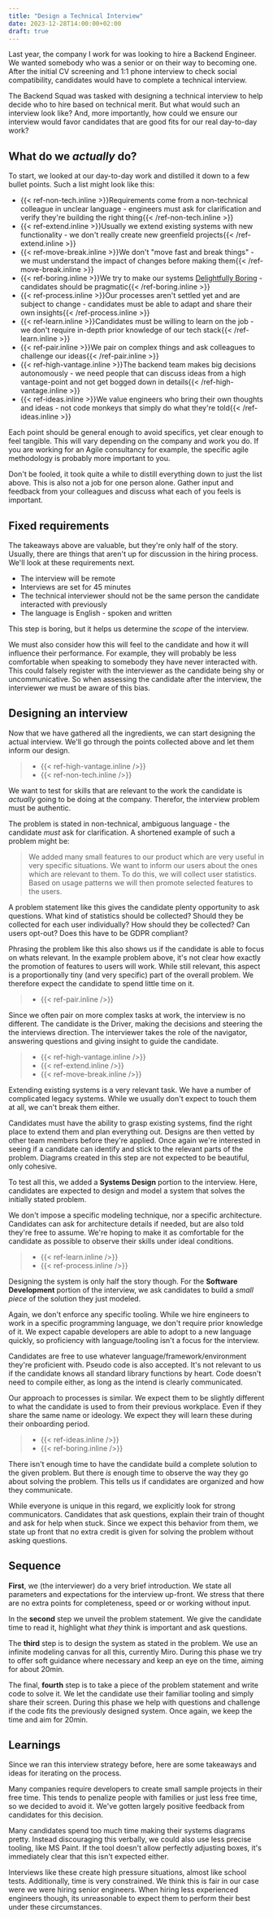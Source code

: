 ```yaml
---
title: "Design a Technical Interview"
date: 2023-12-28T14:00:00+02:00
draft: true
---
```


Last year, the company I work for was looking to hire a Backend Engineer.
We wanted somebody who was a senior or on their way to becoming one.
After the initial CV screening and 1:1 phone interview to check social compatibility, candidates would have to complete a technical interview.

The Backend Squad was tasked with designing a technical interview to help decide who to hire based on technical merit.
But what would such an interview look like?
And, more importantly, how could we ensure our interview would favor candidates that are good fits for our real day-to-day work?

## What do we _actually_ do?

To start, we looked at our day-to-day work and distilled it down to a few bullet points.
Such a list might look like this:

<ul>
<li>{{< ref-non-tech.inline >}}Requirements come from a non-technical colleague in unclear language - engineers must ask for clarification and verify they're building the right thing{{< /ref-non-tech.inline >}}</li>
<li>{{< ref-extend.inline >}}Usually we extend existing systems with new functionality - we don't really create new greenfield projects{{< /ref-extend.inline >}}</li>
<li>{{< ref-move-break.inline >}}We don't "move fast and break things" - we must understand the impact of changes before making them{{< /ref-move-break.inline >}}</li>
<li>{{< ref-boring.inline >}}We try to make our systems <a href='/writings/delightfully_boring'>Delightfully Boring</a> - candidates should be pragmatic{{< /ref-boring.inline >}}</li>
<li>{{< ref-process.inline >}}Our processes aren't settled yet and are subject to change - candidates must be able to adapt and share their own insights{{< /ref-process.inline >}}</li>
<li>{{< ref-learn.inline >}}Candidates must be willing to learn on the job - we don't require in-depth prior knowledge of our tech stack{{< /ref-learn.inline >}}</li>
<li>{{< ref-pair.inline >}}We pair on complex things and ask colleagues to challenge our ideas{{< /ref-pair.inline >}}</li>
<li>{{< ref-high-vantage.inline >}}The backend team makes big decisions autonomously - we need people that can discuss ideas from a high vantage-point and not get bogged down in details{{< /ref-high-vantage.inline >}}</li>
<li>{{< ref-ideas.inline >}}We value engineers who bring their own thoughts and ideas - not code monkeys that simply do what they're told{{< /ref-ideas.inline >}}</li>
</ul>

Each point should be general enough to avoid specifics, yet clear enough to feel tangible.
This will vary depending on the company and work you do.
If you are working for an Agile consultancy for example, the specific agile methodology is probably more important to you.

Don't be fooled, it took quite a while to distill everything down to just the list above.
This is also not a job for one person alone.
Gather input and feedback from your colleagues and discuss what each of you feels is important.

## Fixed requirements

The takeaways above are valuable, but they're only half of the story.
Usually, there are things that aren't up for discussion in the hiring process.
We'll look at these requirements next.

* The interview will be remote
* Interviews are set for 45 minutes
* The technical interviewer should not be the same person the candidate interacted with previously
* The language is English - spoken and written

This step is boring, but it helps us determine the _scope_ of the interview.

We must also consider how this will feel to the candidate and how it will influence their performance.
For example, they will probably be less comfortable when speaking to somebody they have never interacted with.
This could falsely register with the interviewer as the candidate being shy or uncommunicative.
So when assessing the candidate after the interview, the interviewer we must be aware of this bias.

## Designing an interview

Now that we have gathered all the ingredients, we can start designing the actual interview.
We'll go through the points collected above and let them inform our design.

> * {{< ref-high-vantage.inline />}}
> * {{< ref-non-tech.inline />}}

We want to test for skills that are relevant to the work the candidate is _actually_ going to be doing at the company.
Therefor, the interview problem must be authentic.

The problem is stated in non-technical, ambiguous language - the candidate _must_ ask for clarification.
A shortened example of such a problem might be:

> We added many small features to our product which are very useful in very specific situations. We want to inform our users about the ones which are relevant to them. To do this, we will collect user statistics. Based on usage patterns we will then promote selected features to the users.

A problem statement like this gives the candidate plenty opportunity to ask questions.
What kind of statistics should be collected? Should they be collected for each user individually? How should they be collected? Can users opt-out? Does this have to be GDPR compliant?

Phrasing the problem like this also shows us if the candidate is able to focus on whats relevant.
In the example problem above, it's not clear how exactly the promotion of features to users will work.
While still relevant, this aspect is a proportionally tiny (and very specific) part of the overall problem.
We therefore expect the candidate to spend little time on it.

> * {{< ref-pair.inline />}}

Since we often pair on more complex tasks at work, the interview is no different.
The candidate is the Driver, making the decisions and steering the the interviews direction.
The interviewer takes the role of the navigator, answering questions and giving insight to guide the candidate.

> * {{< ref-high-vantage.inline />}}
> * {{< ref-extend.inline />}}
> * {{< ref-move-break.inline />}}

Extending existing systems is a very relevant task.
We have a number of complicated legacy systems.
While we usually don't expect to touch them at all, we can't break them either.

Candidates must have the ability to grasp existing systems, find the right place to extend them and plan everything out.
Designs are then vetted by other team members before they're applied.
Once again we're interested in seeing if a candidate can identify and stick to the relevant parts of the problem.
Diagrams created in this step are not expected to be beautiful, only cohesive.

To test all this, we added a **Systems Design** portion to the interview.
Here, candidates are expected to design and model a system that solves the initially stated problem.

We don't impose a specific modeling technique, nor a specific architecture.
Candidates can ask for architecture details if needed, but are also told they're free to assume.
We're hoping to make it as comfortable for the candidate as possible to observe their skills under ideal conditions.

> * {{< ref-learn.inline />}}
> * {{< ref-process.inline />}}

Designing the system is only half the story though.
For the **Software Development** portion of the interview, we ask candidates to build a _small piece_ of the solution they just modeled.

Again, we don't enforce any specific tooling.
While we hire engineers to work in a specific programming language, we don't require prior knowledge of it.
We expect capable developers are able to adopt to a new language quickly, so proficiency with language/tooling isn't a focus for the interview.

Candidates are free to use whatever language/framework/environment they're proficient with.
Pseudo code is also accepted.
It's not relevant to us if the candidate knows all standard library functions by heart.
Code doesn't need to compile either, as long as the intend is clearly communicated.

Our approach to processes is similar.
We expect them to be slightly different to what the candidate is used to from their previous workplace.
Even if they share the same name or ideology.
We expect they will learn these during their onboarding period.

> * {{< ref-ideas.inline />}}
> * {{< ref-boring.inline />}}

There isn't enough time to have the candidate build a complete solution to the given problem.
But there _is_ enough time to observe the way they go about solving the problem.
This tells us if candidates are organized and how they communicate.

While everyone is unique in this regard, we explicitly look for strong communicators.
Candidates that ask questions, explain their train of thought and ask for help when stuck.
Since we expect this behavior from them, we state up front that no extra credit is given for solving the problem without asking questions.

## Sequence

**First**, we (the interviewer) do a very brief introduction.
We state all parameters and expectations for the interview up-front.
We stress that there are no extra points for completeness, speed or or working without input.

In the **second** step we unveil the problem statement.
We give the candidate time to read it, highlight what _they_ think is important and ask questions.

The **third** step is to design the system as stated in the problem.
We use an infinite modeling canvas for all this, currently Miro.
During this phase we try to offer soft guidance where necessary and keep an eye on the time, aiming for about 20min.

The final, **fourth** step is to take a piece of the problem statement and write code to solve it.
We let the candidate use their familiar tooling and simply share their screen.
During this phase we help with questions and challenge if the code fits the previously designed system.
Once again, we keep the time and aim for 20min.

## Learnings

Since we ran this interview strategy before, here are some takeaways and ideas for iterating on the process.

Many companies require developers to create small sample projects in their free time.
This tends to penalize people with families or just less free time, so we decided to avoid it.
We've gotten largely positive feedback from candidates for this decision.

Many candidates spend too much time making their systems diagrams pretty.
Instead discouraging this verbally, we could also use less precise tooling, like MS Paint.
If the tool doesn't allow perfectly adjusting boxes, it's immediately clear that this isn't expected either.

Interviews like these create high pressure situations, almost like school tests.
Additionally, time is very constrained.
We think this is fair in our case were we were hiring senior engineers.
When hiring less experienced engineers though, its unreasonable to expect them to perform their best under these circumstances.
